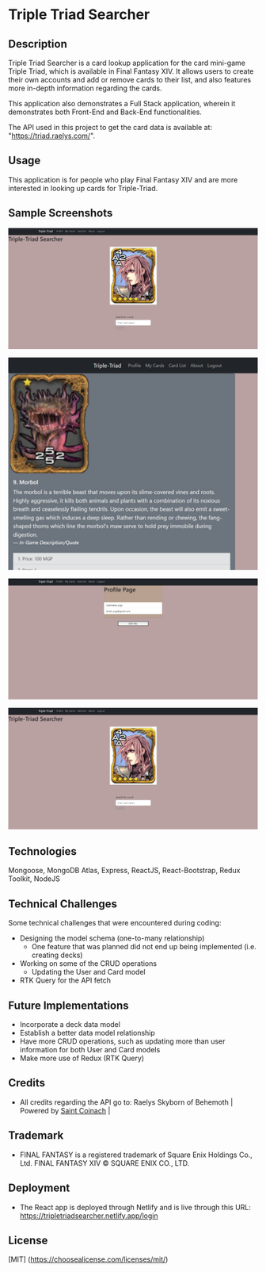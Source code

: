 # Triple Triad Searcher


## Description

Triple Triad Searcher is a card lookup application for the card mini-game Triple Triad, which is available in Final Fantasy XIV. It allows users to create their own accounts and add or remove cards to their list, and also features more in-depth information regarding the cards.

This application also demonstrates a Full Stack application, wherein it demonstrates both Front-End and Back-End functionalities.

The API used in this project to get the card data is available at: "https://triad.raelys.com/".


## Usage

This application is for people who play Final Fantasy XIV and are more interested in 
looking up cards for Triple-Triad.


## Sample Screenshots

![Homepage](images/homepage.jpg)

![Card Details](images/details.jpg)

![Login](images/login.jpg)

![About](images/homepage.jpg)


## Technologies 

Mongoose, MongoDB Atlas, Express, ReactJS, React-Bootstrap, Redux Toolkit, NodeJS


## Technical Challenges

Some technical challenges that were encountered during coding:

- Designing the model schema (one-to-many relationship)
    - One feature that was planned did not end up being implemented (i.e. creating decks)
- Working on some of the CRUD operations 
    - Updating the User and Card model
- RTK Query for the API fetch


## Future Implementations

- Incorporate a deck data model 
- Establish a better data model relationship
- Have more CRUD operations, such as updating more than user information for both User and Card models
- Make more use of Redux (RTK Query)


## Credits

- All credits regarding the API go to: Raelys Skyborn of Behemoth | Powered by [Saint Coinach](https://github.com/ufx/SaintCoinach) |


## Trademark

- FINAL FANTASY is a registered trademark of Square Enix Holdings Co., Ltd.
  FINAL FANTASY XIV © SQUARE ENIX CO., LTD.


## Deployment

- The React app is deployed through Netlify and is live through this URL: https://tripletriadsearcher.netlify.app/login

## License

[MIT]
(https://choosealicense.com/licenses/mit/)